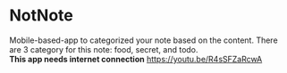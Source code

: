 # NotNote
Mobile-based-app to categorized your note based on the content. There are 3 category for this note: food, secret, and todo.
<br>
<b>This app needs internet connection</b>
https://youtu.be/R4sSFZaRcwA
